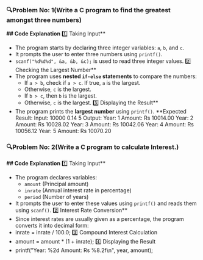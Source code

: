 ### 🔍Problem No: 1(Write a C program to find the greatest amongst three numbers)
**## Code Explanation**
1️⃣ Taking Input**
- The program starts by declaring three integer variables: `a`, `b`, and `c`.
- It prompts the user to enter three numbers using `printf()`.
- `scanf("%d%d%d", &a, &b, &c);` is used to read three integer values.
2️⃣ Checking the Largest Number**
- The program uses **nested `if-else` statements** to compare the numbers:
  - If `a > b`, check if `a > c`. If true, `a` is the largest.
  - Otherwise, `c` is the largest.
  - If `b > c`, then `b` is the largest.
  - Otherwise, `c` is the largest.
3️⃣ Displaying the Result**
- The program prints the **largest number** using `printf()`.
**Expected Result:
  Input: 10000  0.14  5
  Output: Year:  1  Amount: Rs 10014.00
          Year:  2  Amount: Rs 10028.02
          Year:  3  Amount: Rs 10042.06
          Year:  4  Amount: Rs 10056.12
          Year:  5  Amount: Rs 10070.20


### 🔍Problem No: 2(Write a C program to calculate Interest.)
**## Code Explanation**
1️⃣ Taking Input**
- The program declares variables:
  - `amount` (Principal amount)
  - `inrate` (Annual interest rate in percentage)
  - `period` (Number of years)
- It prompts the user to enter these values using `printf()` and reads them using `scanf()`.
2️⃣ Interest Rate Conversion**
- Since interest rates are usually given as a percentage, the program converts it into decimal form:
 -  inrate = inrate / 100.0;
3️⃣ Compound Interest Calculation
- amount = amount * (1 + inrate);
4️⃣ Displaying the Result
- printf("Year: %2d  Amount: Rs %8.2f\n", year, amount);
